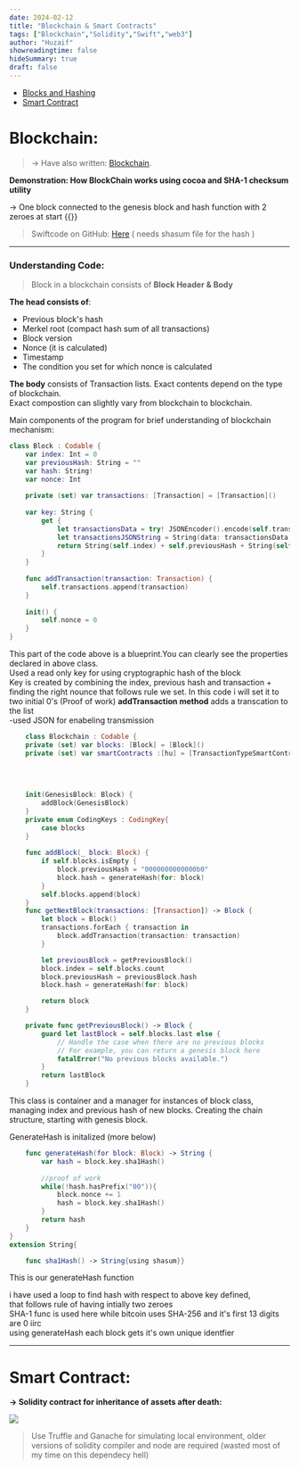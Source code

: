```yaml
---
date: 2024-02-12
title: "Blockchain & Smart Contracts"
tags: ["Blockchain","Solidity","Swift","web3"]
author: "Huzaif"
showreadingtime: false
hideSummary: true
draft: false
---
```


- [Blocks and Hashing](#understanding-code)
- [Smart Contract](#smart-contract)

# Blockchain:

>->  Have also written: [Blockchain](https://huz4f.com/articles/blockchain/).
>
**Demonstration: How BlockChain works using cocoa and SHA-1 checksum utility**

-> One block connected to the genesis block and hash function with 2 zeroes at start
{{<youtube dsYQxNIGCRk>}} 


>Swiftcode on GitHub:  [Here](https://github.com/huz4f/Blockchain) ( needs shasum file for the hash ) 

---

###  Understanding Code:
>Block in a blockchain consists of **Block Header & Body**
>
**The head consists of**:
- Previous block's hash
- Merkel root (compact hash sum of all transactions)
- Block version
- Nonce (it is calculated)
- Timestamp 
- The condition you set for which nonce is calculated

**The body** consists of Transaction lists. Exact contents depend on the type of blockchain. \
Exact compostion can slightly vary from blockchain to blockchain.

Main components of the program for brief understanding of blockchain mechanism:
```swift
class Block : Codable {
    var index: Int = 0
    var previousHash: String = ""
    var hash: String!
    var nonce: Int
    
    private (set) var transactions: [Transaction] = [Transaction]()
    
    var key: String {
        get {
            let transactionsData = try! JSONEncoder().encode(self.transactions)
            let transactionsJSONString = String(data: transactionsData, encoding: .utf8)
            return String(self.index) + self.previousHash + String(self.nonce) + (transactionsJSONString ?? "")
        }
    }
    
    func addTransaction(transaction: Transaction) {
        self.transactions.append(transaction)
    }
    
    init() {
        self.nonce = 0
    }
}
```
This part of the code above is a blueprint.You can clearly see the properties declared in above class. \
Used a read only key for using cryptographic hash of the block \
Key is created by combining the index, previous hash and transaction + finding the right nounce that follows rule we set. In this code i will set it to two initial 0's (Proof of work)
**addTransaction method** adds a transcation to the list \
-used JSON for enabeling transmission

```swift
    class Blockchain : Codable {
    private (set) var blocks: [Block] = [Block]()
    private (set) var smartContracts :[hu] = [TransactionTypeSmartContract()]
    
    
    
    
    init(GenesisBlock: Block) {
        addBlock(GenesisBlock)
    }
    private enum CodingKeys : CodingKey{
        case blocks
    }
    
    func addBlock(_ block: Block) {
        if self.blocks.isEmpty {
            block.previousHash = "0000000000000b0"
            block.hash = generateHash(for: block)
        }
        self.blocks.append(block)
    }
    func getNextBlock(transactions: [Transaction]) -> Block {
        let block = Block()
        transactions.forEach { transaction in
            block.addTransaction(transaction: transaction)
        }

        let previousBlock = getPreviousBlock()
        block.index = self.blocks.count
        block.previousHash = previousBlock.hash
        block.hash = generateHash(for: block)

        return block
    }

    private func getPreviousBlock() -> Block {
        guard let lastBlock = self.blocks.last else {
            // Handle the case when there are no previous blocks
            // For example, you can return a genesis block here
            fatalError("No previous blocks available.")
        }
        return lastBlock
    }
```
This class is container and a manager for instances of block class, managing index and previous hash of new blocks. Creating the chain structure, starting with genesis block.

GenerateHash is initalized (more below)


```swift
    func generateHash(for block: Block) -> String {
        var hash = block.key.sha1Hash()
        
        //proof of work
        while(!hash.hasPrefix("00")){
            block.nonce += 1
            hash = block.key.sha1Hash()
        }
        return hash
    }
}
extension String{

    func sha1Hash() -> String{using shasum}}
```
This is our generateHash function

i have used a loop to find hash with respect to above key defined, \
that follows rule of having intially two zeroes \
SHA-1 func is used here while bitcoin uses SHA-256 and it's first 13 digits are 0 iirc \
using generateHash each block gets it's own unique identfier

---

# Smart Contract:
 **-> Solidity contract for inheritance of assets after death:**


![](/projects/sol.png)

> Use Truffle and Ganache for simulating local environment, older versions of solidity compiler and node are required (wasted most of my time on this dependecy hell)










